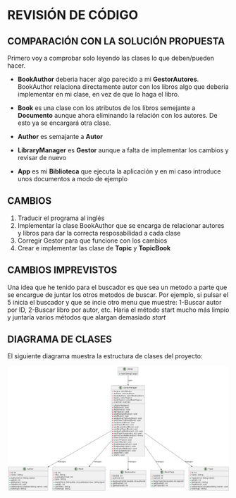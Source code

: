 # REVISIÓN DE CÓDIGO 
## COMPARACIÓN CON LA SOLUCIÓN PROPUESTA
Primero voy a comprobar solo leyendo las clases lo que deben/pueden hacer. 
+ **BookAuthor** deberia hacer algo parecido a mi **GestorAutores**. BookAuthor relaciona directamente autor con los libros algo que deberia implementar en mi clase, en vez de que lo haga el libro.

+ **Book** es una clase con los atributos de los libros semejante a **Documento** aunque ahora eliminando la relación con los autores. De esto ya se encargará otra clase.

+ **Author** es semajante a **Autor**

+ **LibraryManager** es **Gestor** aunque a falta de implementar los cambios y revisar de nuevo

+ **App** es mi **Biblioteca** que ejecuta la aplicación y en mi caso introduce unos documentos a modo de ejemplo

## CAMBIOS

1. Traducir el programa al inglés 
2. Implementar la clase BookAuthor que se encarga de relacionar autores y libros para dar la correcta resposabilidad a cada clase
3. Corregir Gestor para que funcione con los cambios 
4. Crear e implementar las clase de **Topic** y **TopicBook**  

## CAMBIOS IMPREVISTOS

Una idea que he tenido para el buscador es que sea un metodo a parte que se encargue de juntar los otros metodos de buscar. Por ejemplo, si pulsar el 5 inicia el buscador y que se incie otro menu que muestre: 1-Buscar autor por ID, 2-Buscar libro por autor, etc. Haria el método start mucho más limpio y juntaría varios métodos que alargan demasiado *start*

## DIAGRAMA DE CLASES

El siguiente diagrama muestra la estructura de clases del proyecto:

![Diagrama de Clases](https://github.com/Jorgeog25/23-24-eda2-ep/blob/parcial/entregas/oteroJorge/reto003/documents/Library.png)


